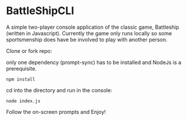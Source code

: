# BattleShipCLI
A simple two-player console application of the classic game, Battleship (written in Javascript). Currently the game only runs locally so some sportsmenship does have be involved to play with another person.

Clone or fork repo:

only one dependency (prompt-sync) has to be installed and NodeJs is a prerequisite.

`npm install`

cd into the directory and run in the console:

`node index.js`

Follow the on-screen prompts and Enjoy!